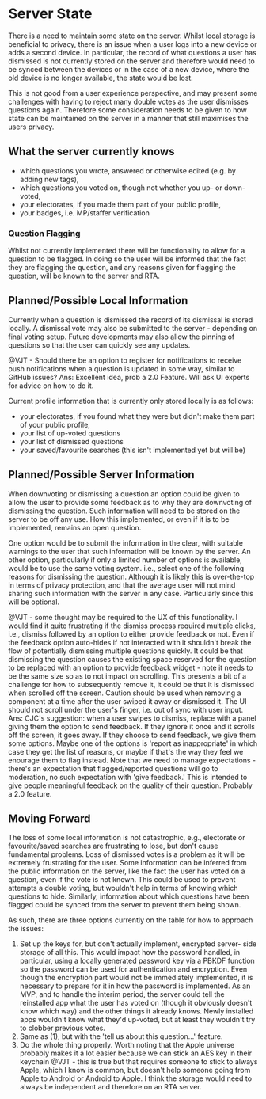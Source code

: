 # Server State
There is a need to maintain some state on the server. Whilst local storage is beneficial to privacy, there is an issue when a user logs into a new device or adds a second device. In particular, the record of what questions a user has dismissed is not currently stored on the server and therefore would need to be synced between the devices or in the case of a new device, where the old device is no longer available, the state would be lost. 

This is not good from a user experience perspective, and may present some challenges with having to reject many double votes as the user dismisses questions again. Therefore some consideration needs to be given to how state can be maintained on the server in a manner that still maximises the users privacy. 

## What the server currently knows
* which questions you wrote, answered or otherwise edited (e.g. by
adding new tags),
* which questions you voted on, though not whether you up- or down-
voted,
* your electorates, if you made them part of your public profile,
* your badges, i.e. MP/staffer verification

### Question Flagging
Whilst not currently implemented there will be functionality to allow for a question to be flagged. In doing so the user will be informed that the fact they are flagging the question, and any reasons given for flagging the question, will be known to the server and RTA.

## Planned/Possible Local Information
Currently when a question is dismissed the record of its dismissal is stored locally. A dismissal vote may also be submitted to the server - depending on final voting setup. Future developments may also allow the pinning of questions so that the user can quickly see any updates.

@VJT - Should there be an option to register for notifications to receive push notifications when a question is updated in some way, similar to GitHub issues?
Ans: Excellent idea, prob a 2.0 Feature. Will ask UI experts for advice on how to do it.

Current profile information that is currently only stored locally is as follows:
* your electorates, if you found what they were but didn't make them part of your public profile,
* your list of up-voted questions
* your list of dismissed questions
* your saved/favourite searches (this isn't implemented yet but will be)

## Planned/Possible Server Information
When downvoting or dismissing a question an option could be given to allow the user to provide some feedback as to why they are downvoting of dismissing the question. Such information will need to be stored on the server to be off any use. How this implemented, or even if it is to be implemented, remains an open question.

One option would be to submit the information in the clear, with suitable warnings to the user that such information will be known by the server. An other option, particularly if only a limited number of options is available, would be to use the same voting system. i.e., select one of the following reasons for dismissing the question. Although it is likely this is over-the-top in terms of privacy protection, and that the average user will not mind sharing such information with the server in any case. Particularly since this will be optional.

@VJT - some thought may be required to the UX of this functionality. I would find it quite frustrating if the dismiss process required multiple clicks, i.e., dismiss followed by an option to either provide feedback or not. Even if the feedback option auto-hides if not interacted with it shouldn't break the flow of potentially dismissing multiple questions quickly. It could be that dismissing the question causes the existing space reserved for the question to be replaced with an option to provide feedback widget - note it needs to be the same size so as to not impact on scrolling. This presents a bit of a challenge for how to subsequently remove it, it could be that it is dismissed when scrolled off the screen. Caution should be used when removing a component at a time after the user swiped it away or dismissed it. The UI should not scroll under the user's finger, i.e. out of sync with user input.
Ans: CJC's suggestion: when a user swipes to dismiss, replace with a panel giving them the option to send feedback. If they ignore it once and it scrolls off the screen, it goes away. If they choose to send feedback, we give them some options. Maybe one of the options is 'report as inappropriate' in which case they get the list of reasons, or maybe if that's the way they feel we enourage them to flag instead. Note that we need to manage expectations - there's an expectation that flagged/reported questions will go to moderation, no such expectation with 'give feedback.' This is intended to give people meaningful feedback on the quality of their question. Probably a 2.0 feature.


## Moving Forward
The loss of some local information is not catastrophic, e.g., electorate or favourite/saved searches are frustrating to lose, but don't cause fundamental problems. Loss of dismissed votes is a problem as it will be extremely frustrating for the user. Some information can be inferred from the public information on the server, like the fact the user has voted on a question, even if the vote is not known. This could be used to prevent attempts a double voting, but wouldn't help in terms of knowing which questions to hide. Similarly, information about which questions have been flagged could be synced from the server to prevent them being shown. 

As such, there are three options currently on the table for how to approach the issues:
1. Set up the keys for, but don't actually implement, encrypted server-
side storage of all this. This would impact how the password handled, in particular, using a locally generated password key via a PBKDF function so the password can be used for authentication and encryption. Even though the encryption part would not be immediately implemented, it is necessary to prepare for it in how the password is implemented. As an MVP, and to handle the interim period, the server could tell the reinstalled app what the user has voted on (though it obviously doesn't know which way) and the other things it already knows. Newly installed apps wouldn't know what they'd up-voted, but at least they wouldn't try to clobber previous votes.
2. Same as (1), but with the 'tell us about this question...' feature.
3. Do the whole thing properly. Worth noting that the Apple universe probably makes it a lot easier because we can stick an AES key in their keychain 
    @VJT - this is true but that requires someone to stick to always Apple, which I know is common, but doesn't help someone going from Apple to Android or Android to Apple. I think the storage would need to always be independent and therefore on an RTA server.


